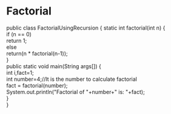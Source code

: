 # Factorial

public class FactorialUsingRecursion
{
		static int factorial(int n)
		{    
			  if (n == 0)    
			    return 1;    
			  else    
			    return(n * factorial(n-1));    
		 }    
		 public static void main(String args[])
		 {  
			  int i,fact=1;  
			  int number=4;//It is the number to calculate factorial    
			  fact = factorial(number);   
			  System.out.println("Factorial of "+number+" is: "+fact);    
		 }  
}
